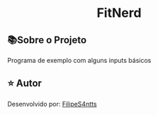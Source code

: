 <h1 align="center">FitNerd</h1>

<h2 id=objective>📚Sobre o Projeto</h2>

Programa de exemplo com alguns inputs básicos

<h2 id=author>⭐️ Autor</h2>

Desenvolvido por: <a href="www.linkedin.com/in/filipesantanawrk" target="_blank">FilipeS4ntts</a>



